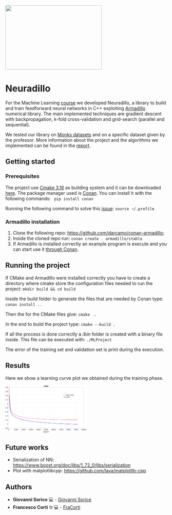 

<img src="https://github.com/GiovanniSorice/MLProject/blob/master/logo/neuradillo.jpg" height="200" width="300">


# Neuradillo
For the Machine Learning [course](https://esami.unipi.it/esami2/programma.php?c=42276&aa=2019&docente=MICHELI&insegnamento=&sd=0) we developed Neuradillo, a library to build and train feedforward neural networks in C++ exploiting [Armadillo](http://arma.sourceforge.net/) numerical library.
The main implemented techniques are gradient descent with backpropagation, k-fold cross-validation and grid-search (parallel and sequential).

We tested our library on [Monks datasets](https://archive.ics.uci.edu/ml/datasets/MONK%27s+Problems) and on a specific dataset given by the professor. More information about the project and the algorithms we implemented can be found in the [report](https://github.com/GiovanniSorice/MLProject/blob/master/docs/report/relazione.pdf).
## Getting started

### Prerequisites 
The project use [Cmake 3.16](https://cmake.org/) as building system and it can be downloaded [here](https://cmake.org/download/). 
The package manager used is [Conan](https://conan.io/). You can install it with the following commands:
` pip install conan` 

Running the following command to solve this [issue](https://docs.conan.io/en/latest/installation.html#install-with-pip-recommended): 
`source ~/.profile`  

### Armadillo installation 
1. Clone the following repo: https://github.com/darcamo/conan-armadillo;
2. Inside the cloned repo run: `conan create . armadillo/stable`
3. If Armadillo is installed correctly an example program is execute and you can start use it [through Conan](https://docs.conan.io/en/latest/using_packages/conanfile_txt.html#requires).

## Running the project
If CMake and Armadillo were installed correctly you have to create a directory where cmake store the configuration files needed to run the project:
`mkdir build && cd build `

Inside the build folder to generate the files that are needed by Conan type: 
 `conan install ..`

Then the for the CMake files give: 
 `cmake ..` 

In the end to build the project type: 
 `cmake --build .` 

If all the process is done correctly a */bin* folder is created with a binary file inside. This file can be executed with:
`./MLProject`

The error of the training set and validation set is print during the execution.

## Results
Here we show a learning curve plot we obtained during the training phase. 
 
<img src="/docs/report/img/Cup_loss_Reg_Zoom.png" height="50%" width="50%">

## Future works
- Serialization of NN: https://www.boost.org/doc/libs/1_72_0/libs/serialization 
- Plot with matplotlibcpp: https://github.com/lava/matplotlib-cpp 

## Authors
* **Giovanni Sorice**  :computer: - [Giovanni Sorice](https://github.com/GiovanniSorice)
* **Francesco Corti** :nerd_face: :computer: - [FraCorti](https://github.com/FraCorti)
